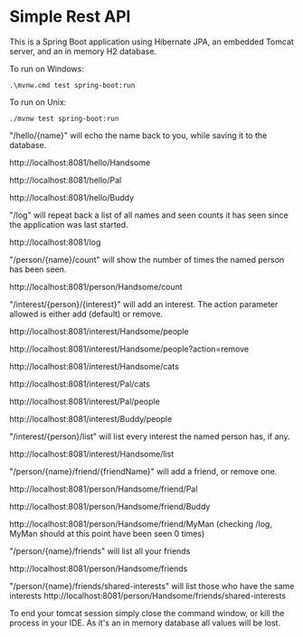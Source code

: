# Simple Rest API

This is a Spring Boot application using Hibernate JPA, an embedded Tomcat server, and an in memory H2 database.

To run on Windows:

    .\mvnw.cmd test spring-boot:run
To run on Unix:

    ./mvnw test spring-boot:run



"/hello/{name}" will echo the name back to you, while saving it to the database.

http://localhost:8081/hello/Handsome

http://localhost:8081/hello/Pal

http://localhost:8081/hello/Buddy

"/log" will repeat back a list of all names and seen counts it has seen since the application was last started.

http://localhost:8081/log

"/person/{name}/count" will show the number of times the named person has been seen.

http://localhost:8081/person/Handsome/count

"/interest/{person}/{interest}" will add an interest. The action parameter allowed is either add (default) or remove.

http://localhost:8081/interest/Handsome/people

http://localhost:8081/interest/Handsome/people?action=remove

http://localhost:8081/interest/Handsome/cats

http://localhost:8081/interest/Pal/cats

http://localhost:8081/interest/Pal/people

http://localhost:8081/interest/Buddy/people

"/interest/{person}/list" will list every interest the named person has, if any.

http://localhost:8081/interest/Handsome/list

"/person/{name}/friend/{friendName}" will add a friend, or remove one.

http://localhost:8081/person/Handsome/friend/Pal

http://localhost:8081/person/Handsome/friend/Buddy

http://localhost:8081/person/Handsome/friend/MyMan (checking /log, MyMan should at this point have been seen 0 times)

"/person/{name}/friends" will list all your friends

http://localhost:8081/person/Handsome/friends

"/person/{name}/friends/shared-interests" will list those who have the same interests
http://localhost:8081/person/Handsome/friends/shared-interests

To end your tomcat session simply close the command window, or kill the process in your IDE. As it's an in memory database all values will be lost.